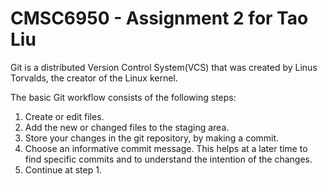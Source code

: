 # CMSC6950 - Assignment 2 for Tao Liu
Git is a distributed Version Control System(VCS) that was created by Linus Torvalds, the creator of the Linux kernel.

The basic Git workflow consists of the following steps:
1. Create or edit files.
2. Add the new or changed files to the staging area.
3. Store your changes in the git repository, by making a commit.
4. Choose an informative commit message. This helps at a later time to find specific commits and to understand the intention of the changes.
5. Continue at step 1.
